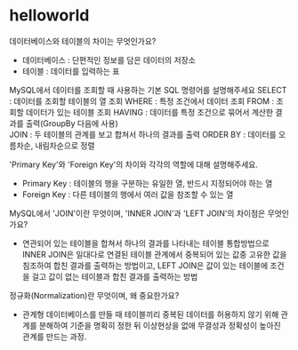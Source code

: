 # helloworld
데이터베이스와 테이블의 차이는 무엇인가요?
- 데이터베이스 : 단편적인 정보를 담은 데이터의 저장소
- 테이블 : 데이터를 입력하는 표

MySQL에서 데이터를 조회할 때 사용하는 기본 SQL 명령어를 설명해주세요
SELECT : 데이터를 조회할 테이블의 열 조회
WHERE : 특정 조건에서 데이터 조회
FROM : 조회할 데이터가 있는 테이블 조회
HAVING : 데이터를 특정 조건으로 묶어서 계산한 결과를 출력(GroupBy 다음에 사용)  
JOIN : 두 테이블의 관계를 보고 합쳐서 하나의 결과를 출력 
ORDER BY : 데이터를 오름차순, 내림차순으로 정렬

'Primary Key'와 'Foreign Key'의 차이와 각각의 역할에 대해 설명해주세요.
- Primary Key : 테이블의 행을 구분하는 유일한 열, 반드시 지정되어야 하는 열
- Foreign Key : 다른 테이블의 행에서 여러 값을 참조할 수 있는 열

MySQL에서 'JOIN'이란 무엇이며, 'INNER JOIN'과 'LEFT JOIN'의 차이점은 무엇인가요?
- 연관되어 있는 테이블을 합쳐서 하나의 결과를 나타내는 테이블 통합방법으로 INNER JOIN은 일대다로 연결된 테이블 관계에서 중복되어 있는 값중 고유한 값을 침조하여 합친 결과를 출력하는 방법이고, LEFT JOIN은 값이 있는 테이블에 조건을 걸고 값이 없는 테이블과 합친 결과를 출력하는 방법
  
정규화(Normalization)란 무엇이며, 왜 중요한가요?
- 관계형 데이터베이스를 만들 때 테이블끼리 중복된 데이터를 허용하지 않기 위해 관계를 분해하여 기준을 명확히 정한 뒤 이상현상을 없애 무결성과 정확성이 높아진 관계를 만드는 과정. 

